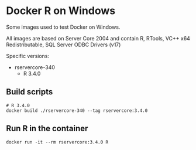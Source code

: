 # Docker R on Windows

Some images used to test Docker on Windows.

All images are based on Server Core 2004 and contain R, RTools, VC++ x64 Redistributable, SQL Server ODBC Drivers (v17)

Specific versions:

- rservercore-340
  - R 3.4.0

## Build scripts

```shell
# R 3.4.0
docker build ./rservercore-340 --tag rservercore:3.4.0
```

## Run R in the container
```
docker run -it --rm rservercore:3.4.0 R
```